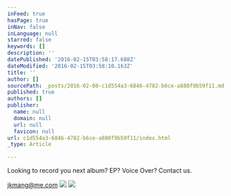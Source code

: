 ```yaml
---
inFeed: true
hasPage: true
inNav: false
inLanguage: null
starred: false
keywords: []
description: ''
datePublished: '2016-02-15T03:58:17.688Z'
dateModified: '2016-02-15T03:58:10.163Z'
title: ''
author: []
sourcePath: _posts/2016-02-08-c1d554a3-6846-4782-b6ce-a880f9b59f11.md
published: true
authors: []
publisher:
  name: null
  domain: null
  url: null
  favicon: null
url: c1d554a3-6846-4782-b6ce-a880f9b59f11/index.html
_type: Article

---
```

Looking to record you next album? EP? Voice Over? Contact us.

jkmang@me.com
![](https://the-grid-user-content.s3-us-west-2.amazonaws.com/0a5ca1ef-dda4-4d20-ada8-b3e33c67051d.JPG)
![](https://the-grid-user-content.s3-us-west-2.amazonaws.com/2372be5d-dd8e-426b-aa2e-fbe287e0e759.JPG)